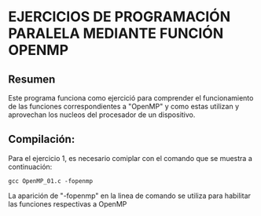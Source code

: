 # EJERCICIOS DE PROGRAMACIÓN PARALELA MEDIANTE FUNCIÓN OPENMP
## Resumen
Este programa funciona como ejercició para comprender el funcionamiento de las funciones correspondientes a "OpenMP" y como estas utilizan y aprovechan los nucleos del procesador de un dispositivo.
## Compilación:
Para el ejercicio 1, es necesario comiplar con el comando que se muestra a continuación:

    gcc OpenMP_01.c -fopenmp

La aparición de "-fopenmp" en la linea de comando se utiliza para habilitar las funciones respectivas a OpenMP
